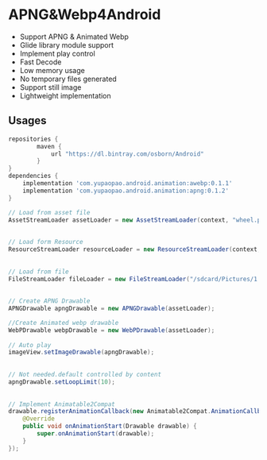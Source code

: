 # APNG&Webp4Android
* Support APNG & Animated Webp
* Glide library module support
* Implement play control
* Fast Decode
* Low memory usage
* No temporary files generated
* Support still image
* Lightweight implementation
## Usages
```gradle
repositories {
        maven {
            url "https://dl.bintray.com/osborn/Android"
        }
}
dependencies {
    implementation 'com.yupaopao.android.animation:awebp:0.1.1'
    implementation 'com.yupaopao.android.animation:apng:0.1.2'
}
```
```java
// Load from asset file
AssetStreamLoader assetLoader = new AssetStreamLoader(context, "wheel.png");
 
 
// Load form Resource
ResourceStreamLoader resourceLoader = new ResourceStreamLoader(context, R.drawable.sample);
 
 
// Load from file
FileStreamLoader fileLoader = new FileStreamLoader("/sdcard/Pictures/1.webp");
 
 
// Create APNG Drawable
APNGDrawable apngDrawable = new APNGDrawable(assetLoader);

//Create Animated webp drawable
WebPDrawable webpDrawable = new WebPDrawable(assetLoader);
 
// Auto play
imageView.setImageDrawable(apngDrawable);
 
 
// Not needed.default controlled by content
apngDrawable.setLoopLimit(10);
 
 
// Implement Animatable2Compat
drawable.registerAnimationCallback(new Animatable2Compat.AnimationCallback() {
    @Override
    public void onAnimationStart(Drawable drawable) {
        super.onAnimationStart(drawable);
    }
});
```

